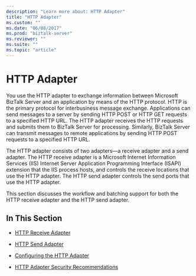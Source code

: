 ```yaml
---
description: "Learn more about: HTTP Adapter"
title: "HTTP Adapter"
ms.custom: ""
ms.date: "06/08/2017"
ms.prod: "biztalk-server"
ms.reviewer: ""
ms.suite: ""
ms.topic: "article"
---
```

# HTTP Adapter
You use the HTTP adapter to exchange information between Microsoft BizTalk Server and an application by means of the HTTP protocol. HTTP is the primary protocol for interbusiness message exchange. Applications can send messages to a server by sending HTTP POST or HTTP GET requests to a specified HTTP URL. The HTTP adapter receives the HTTP requests and submits them to BizTalk Server for processing. Similarly, BizTalk Server can transmit messages to remote applications by sending HTTP POST requests to a specified HTTP URL.  
  
 The HTTP adapter consists of two adapters—a receive adapter and a send adapter. The HTTP receive adapter is a Microsoft Internet Information Services (IIS) Internet Server Application Programming Interface (ISAPI) extension that the IIS process hosts, and controls the receive locations that use the HTTP adapter. The HTTP send adapter controls the send ports that use the HTTP adapter.  
  
 This section discusses the workflow and batching support for both the HTTP receive adapter and the HTTP send adapter.  
  
## In This Section  
  
-   [HTTP Receive Adapter](../core/http-receive-adapter.md)  
  
-   [HTTP Send Adapter](../core/http-send-adapter.md)  
  
-   [Configuring the HTTP Adapter](../core/configuring-the-http-adapter.md)  
  
-   [HTTP Adapter Security Recommendations](../core/http-adapter-security-recommendations.md)
